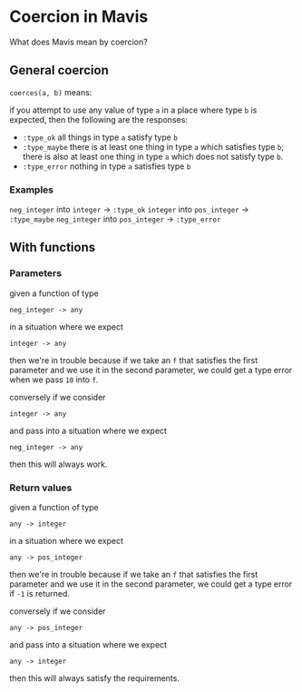 # Coercion in Mavis

What does Mavis mean by coercion?

## General coercion

`coerces(a, b)` means:

if you attempt to use any value of type `a` in a place where type `b` is
expected, then the following are the responses:

- `:type_ok` all things in type `a` satisfy type `b`
- `:type_maybe` there is at least one thing in type `a` which satisfies type `b`;
  there is also at least one thing in type `a` which does not satisfy type `b`.
- `:type_error` nothing in type `a` satisfies type `b`

### Examples

  `neg_integer` into `integer` -> `:type_ok`
  `integer` into `pos_integer` -> `:type_maybe`
  `neg_integer` into `pos_integer` -> `:type_error`

## With functions

### Parameters

given a function of type

```text
neg_integer -> any
```

in a situation where we expect

```text
integer -> any
```

then we're in trouble because if we take an `f` that satisfies the first
parameter and we use it in the second parameter, we could get a type error
when we pass `10` into `f`.

conversely if we consider

```text
integer -> any
```

and pass into a situation where we expect

```text
neg_integer -> any
```

then this will always work.

### Return values

given a function of type

```text
any -> integer
```

in a situation where we expect

```text
any -> pos_integer
```

then we're in trouble because if we take an `f` that satisfies the first
parameter and we use it in the second parameter, we could get a type error
if `-1` is returned.

conversely if we consider

```text
any -> pos_integer
```

and pass into a situation where we expect

```text
any -> integer
```

then this will always satisfy the requirements.

